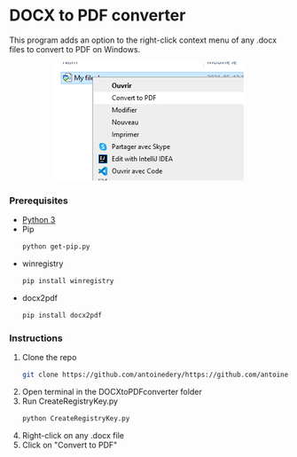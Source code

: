 <td><h1>DOCX to PDF converter</h1></td>

This program adds an option to the right-click context menu of any .docx files to convert to PDF on Windows. 
<p align="center">
   <img src="assets/screenCapture.PNG")
</p>

### Prerequisites
* [Python 3](https://www.python.org/ftp/python/3.9.5/python-3.9.5-amd64.exe)
* Pip
   ```sh
   python get-pip.py      
* winregistry
   ```sh
   pip install winregistry
* docx2pdf
   ```sh
   pip install docx2pdf

### Instructions     
1. Clone the repo
   ```sh
   git clone https://github.com/antoinedery/https://github.com/antoinedery/DOCXtoPDFconverter.git
   ```
2. Open terminal in the DOCXtoPDFconverter folder
3. Run CreateRegistryKey.py
   ```sh
   python CreateRegistryKey.py
4. Right-click on any .docx file
5. Click on "Convert to PDF"
